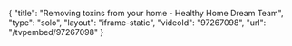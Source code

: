 {
    "title": "Removing toxins from your home - Healthy Home Dream Team",
    "type": "solo",
    "layout": "iframe-static",
    "videoId": "97267098",
    "url": "\/tvpembed\/97267098"
}